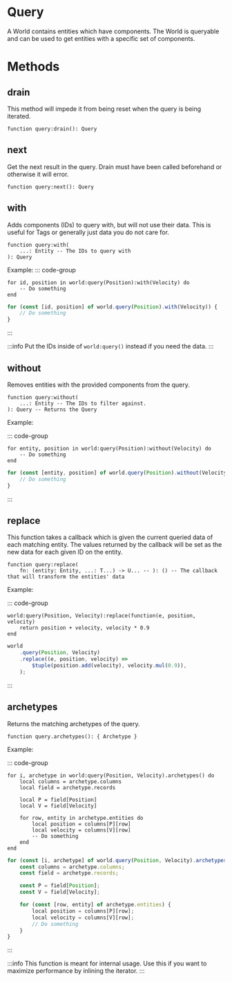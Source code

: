 # Query

A World contains entities which have components. The World is queryable and can be used to get entities with a specific set of components.

# Methods

## drain
This method will impede it from being reset when the query is being iterated.
```luau
function query:drain(): Query
```

## next
Get the next result in the query. Drain must have been called beforehand or otherwise it will error.
```luau
function query:next(): Query
```

## with
Adds components (IDs) to query with, but will not use their data. This is useful for Tags or generally just data you do not care for.

```luau
function query:with(
    ...: Entity -- The IDs to query with
): Query
```

Example:
::: code-group

```luau [luau]
for id, position in world:query(Position):with(Velocity) do
    -- Do something
end
```

```ts [typescript]
for (const [id, position] of world.query(Position).with(Velocity)) {
    // Do something
}
```

:::

:::info
Put the IDs inside of `world:query()` instead if you need the data.
:::

## without
Removes entities with the provided components from the query.

```luau
function query:without(
    ...: Entity -- The IDs to filter against.
): Query -- Returns the Query
```

Example:

::: code-group
```luau [luau]
for entity, position in world:query(Position):without(Velocity) do
    -- Do something
end
```

```ts [typescript]
for (const [entity, position] of world.query(Position).without(Velocity)) {
    // Do something
}
```
:::

## replace
This function takes a callback which is given the current queried data of each matching entity. The values returned by the callback will be set as the new data for each given ID on the entity.
```luau
function query:replace(
    fn: (entity: Entity, ...: T...) -> U... -- ): () -- The callback that will transform the entities' data
```

Example:

::: code-group
```luau [luau]
world:query(Position, Velocity):replace(function(e, position, velocity)
    return position + velocity, velocity * 0.9
end
```

```ts [typescript]
world
    .query(Position, Velocity)
    .replace((e, position, velocity) =>
        $tuple(position.add(velocity), velocity.mul(0.9)),
    );
```
:::

## archetypes
Returns the matching archetypes of the query.
```luau
function query.archetypes(): { Archetype }
```

Example:

::: code-group
```luau [luau]
for i, archetype in world:query(Position, Velocity).archetypes() do
    local columns = archetype.columns
    local field = archetype.records

    local P = field[Position]
    local V = field[Velocity]

    for row, entity in archetype.entities do
        local position = columns[P][row]
        local velocity = columns[V][row]
        -- Do something
    end
end
```

```ts [typescript]
for (const [i, archetype] of world.query(Position, Velocity).archetypes()) {
    const columns = archetype.columns;
    const field = archetype.records;

    const P = field[Position];
    const V = field[Velocity];

    for (const [row, entity] of archetype.entities) {
        local position = columns[P][row];
        local velocity = columns[V][row];
        // Do something
    }
}
```
:::

:::info
This function is meant for internal usage. Use this if you want to maximize performance by inlining the iterator.
:::
